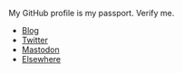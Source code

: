 My GitHub profile is my passport. Verify me.

* [Blog](https://justagwailo.com/)
* [Twitter](https://twitter.com/sillygwailo)
* [Mastodon](https://mastodon.social/@sillygwailo)
* [Elsewhere](https://justagwailo.com/elsewhere)
